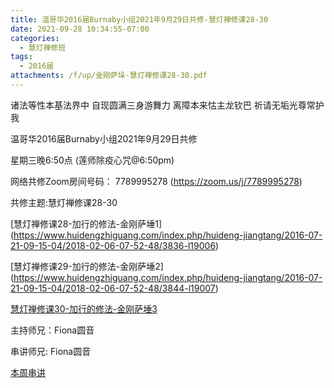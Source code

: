 ```yaml
---
title: 温哥华2016届Burnaby小组2021年9月29日共修-慧灯禅修课28-30
date: 2021-09-28 10:34:55-07:00
categories:
  - 慧灯禅修班
tags:
  - 2016届
attachments: /f/up/金刚萨垛-慧灯禅修课28-30.pdf
---
```

诸法等性本基法界中 自现圆满三身游舞力 离障本来怙主龙钦巴 祈请无垢光尊常护我

温哥华2016届Burnaby小组2021年9月29日共修 

星期三晚6:50点 (莲师除疫心咒@6:50pm)

网络共修Zoom房间号码： 7789995278 (<https://zoom.us/j/7789995278>)

共修主题:慧灯禅修课28-30

[慧灯禅修课28-加行的修法-金刚萨埵1]
(https://www.huidengzhiguang.com/index.php/huideng-jiangtang/2016-07-21-09-15-04/2018-02-06-07-52-48/3836-l19006) 

[慧灯禅修课29-加行的修法-金刚萨埵2]
(https://www.huidengzhiguang.com/index.php/huideng-jiangtang/2016-07-21-09-15-04/2018-02-06-07-52-48/3844-l19007) 

[慧灯禅修课30-加行的修法-金刚萨埵3](https://www.huidengzhiguang.com/index.php/huideng-jiangtang/2016-07-21-09-15-04/2018-02-06-07-52-48/3844-l19008) 


主持师兄：Fiona圆音

串讲师兄: Fiona圆音

[本周串讲](https://s3.ap-northeast-1.wasabisys.com/hdcx/hdv/f/up/金刚萨垛-慧灯禅修课28-30.pdf)